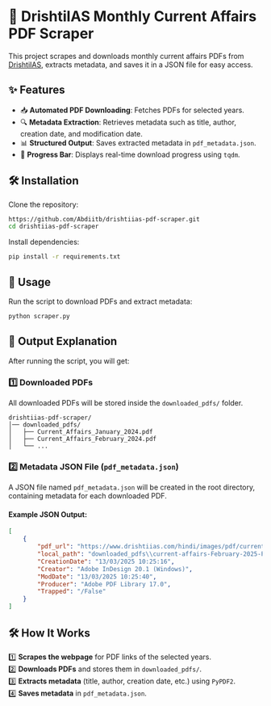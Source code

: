 # 📄 DrishtiIAS Monthly Current Affairs PDF Scraper  

This project scrapes and downloads monthly current affairs PDFs from [DrishtiIAS](https://www.drishtiias.com/hindi/free-downloads/monthly-current-affiars-downloads), extracts metadata, and saves it in a JSON file for easy access.  

## ✨ Features  
- 📥 **Automated PDF Downloading**: Fetches PDFs for selected years.  
- 🔍 **Metadata Extraction**: Retrieves metadata such as title, author, creation date, and modification date.  
- 📊 **Structured Output**: Saves extracted metadata in `pdf_metadata.json`.  
- 🚀 **Progress Bar**: Displays real-time download progress using `tqdm`.  

## 🛠 Installation  

Clone the repository:  
```bash
https://github.com/Abdiitb/drishtiias-pdf-scraper.git
cd drishtiias-pdf-scraper
```

Install dependencies:  
```bash
pip install -r requirements.txt
```

## 🚀 Usage  

Run the script to download PDFs and extract metadata:  
```bash
python scraper.py
```

## 📂 Output Explanation  

After running the script, you will get:  

### 1️⃣ **Downloaded PDFs**  
All downloaded PDFs will be stored inside the `downloaded_pdfs/` folder.  

```
drishtiias-pdf-scraper/
│── downloaded_pdfs/
│   ├── Current_Affairs_January_2024.pdf
│   ├── Current_Affairs_February_2024.pdf
│   └── ...
```

### 2️⃣ **Metadata JSON File (`pdf_metadata.json`)**  
A JSON file named `pdf_metadata.json` will be created in the root directory, containing metadata for each downloaded PDF.  

#### Example JSON Output:  
```json
[
    {
        "pdf_url": "https://www.drishtiias.com/hindi/images/pdf/current-affairs-February-2025-Part-2.pdf",
        "local_path": "downloaded_pdfs\\current-affairs-February-2025-Part-2.pdf",
        "CreationDate": "13/03/2025 10:25:16",
        "Creator": "Adobe InDesign 20.1 (Windows)",
        "ModDate": "13/03/2025 10:25:40",
        "Producer": "Adobe PDF Library 17.0",
        "Trapped": "/False"
    }
]
```

## 🛠 How It Works  

1️⃣ **Scrapes the webpage** for PDF links of the selected years.  
2️⃣ **Downloads PDFs** and stores them in `downloaded_pdfs/`.  
3️⃣ **Extracts metadata** (title, author, creation date, etc.) using `PyPDF2`.  
4️⃣ **Saves metadata** in `pdf_metadata.json`. 
